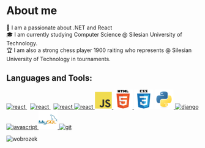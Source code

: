 # About me

<!--
**wobrozek/wobrozek** is a ✨ _special_ ✨ repository because its `README.md` (this file) appears on your GitHub profile.

Here are some ideas to get you started:

- 🤔 I’m looking for help with ...
- 💬 Ask me about ...
- 📫 How to reach me: ...
- 😄 Pronouns: ...
- ⚡ Fun fact: ...
-->
🤔 I am a passionate about .NET and React </br>
🎓 I am currently studying Computer Science @ Silesian University of Technology. </br>
🏆 I am also a strong chess player 1900 raiting who represents @ Silesian University of Technology in tournaments.

## Languages and Tools:


<p align="left">
  <a href="https://learn.microsoft.com/pl-pl/dotnet/" target="_blank" rel="noreferrer"> <img src="https://upload.wikimedia.org/wikipedia/commons/thumb/7/7d/Microsoft_.NET_logo.svg/800px-Microsoft_.NET_logo.svg.png" alt="react" width="50" height="45"/> 
  </a>
  &nbsp;
<a href="https://learn.microsoft.com/pl-pl/dotnet/" target="_blank" rel="noreferrer"> <img src="https://seeklogo.com/images/C/csharp-logo-58C6C6F67A-seeklogo.com.png" alt="react" width="40" height="45"/> </a>&nbsp;
<a href="https://reactjs.org/docs/getting-started.html" target="_blank" rel="noreferrer"> <img src="https://upload.wikimedia.org/wikipedia/commons/thumb/a/a7/React-icon.svg/2300px-React-icon.svg.png" alt="react" width="50" height="45"/> </a>
<a href="https://redux-toolkit.js.org/" target="_blank" rel="noreferrer"> <img src="https://upload.wikimedia.org/wikipedia/commons/4/49/Redux.png" alt="react" width="60" height="50"/> </a>
<a href="https://developer.mozilla.org/en-US/docs/Web/JavaScript" target="_blank" rel="noreferrer"> <img src="https://raw.githubusercontent.com/devicons/devicon/master/icons/javascript/javascript-original.svg" alt="javascript" width="45" height="45"/> </a>
<a href="https://www.w3.org/html/" target="_blank" rel="noreferrer"> <img src="https://raw.githubusercontent.com/devicons/devicon/master/icons/html5/html5-original-wordmark.svg" alt="html5" width="50" height="50"/> </a>
<a href="https://www.w3schools.com/css/" target="_blank" rel="noreferrer"> <img src="https://raw.githubusercontent.com/devicons/devicon/master/icons/css3/css3-original-wordmark.svg" alt="css3" width="50" height="50"/></a>
<a href="https://www.python.org" target="_blank" rel="noreferrer"> <img src="https://raw.githubusercontent.com/devicons/devicon/master/icons/python/python-original.svg" alt="python" width="50" height="50"/> 
<a/>  
<a href="https://docs.djangoproject.com/en/4.0/" target="_blank" rel="noreferrer">
<img src="https://icon-library.com/images/django-icon/django-icon-0.jpg" alt="django" width="40" height="40"/></a>  
<a href="https://docs.docker.com/" target="_blank" rel="noreferrer"> <img src="https://cdn-icons-png.flaticon.com/512/5969/5969059.png" alt="javascript" width="50" height="50"/> </a>
<a href="https://www.mysql.com/" target="_blank" rel="noreferrer"> <img src="https://raw.githubusercontent.com/devicons/devicon/master/icons/mysql/mysql-original-wordmark.svg" alt="mysql" width="50" height="50"/> </a> </a> <a href="https://git-scm.com/" target="_blank" rel="noreferrer"> <img src="https://www.vectorlogo.zone/logos/git-scm/git-scm-icon.svg" alt="git" width="50" height="50"/> </a>  </p>
  
<p><img align="left" src="https://github-readme-stats.vercel.app/api/top-langs?username=wobrozek&show_icons=true&locale=en&layout=compact&theme=dark" alt="wobrozek" /></p>
